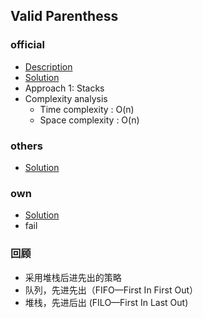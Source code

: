 ## Valid Parenthess

### official
* [Description](https://leetcode.com/problems/valid-parentheses/)
* [Solution](https://leetcode.com/problems/valid-parentheses/solution/)
* Approach 1: Stacks
* Complexity analysis
  * Time complexity : O(n)
  * Space complexity : O(n)
  
### others
* [Solution](easy/ValidParentheses/others/Solution.java)

### own 
* [Solution](easy/ValidParentheses/own/Solution.java)
* fail
### 回顾
* 采用堆栈后进先出的策略
* 队列，先进先出（FIFO—First In First Out）
* 堆栈，先进后出 (FILO—First In Last Out)
